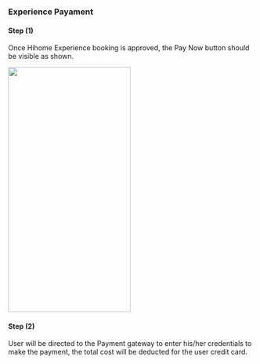### Experience Payament

<h4><strong>Step (1)</strong></h4>
Once Hihome Experience booking is approved, the Pay Now button should be visible as shown.

<img height="500px" width="250px" src="/images/experiences/guest/06-experiece.jpg"></img>

<h4><strong>Step (2)</strong></h4>
User will be directed to the Payment gateway to enter his/her credentials to make the payment, the total cost will be deducted for the user credit card.
